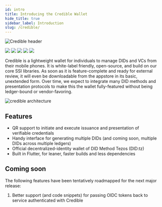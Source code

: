 ```yaml
---
id: intro
title: Introducing the Credible Wallet
hide_title: true
sidebar_label: Introduction
slug: /credible/
---
```


![Credible header](/assets/crediblehead.png)

[![](https://img.shields.io/badge/Flutter-1.22.6-blue)](https://flutter.dev/docs/get-started/install)
[![](https://img.shields.io/badge/ssi-v0.1-green)](https://www.github.com/spruceid/ssi)
[![](https://img.shields.io/badge/DIDKit-v0.1-green)](https://www.github.com/spruceid/didkit)
[![](https://img.shields.io/badge/License-Apache--2.0-green)](https://github.com/spruceid/credible/blob/main/LICENSE)
[![](https://img.shields.io/twitter/follow/sprucesystems?label=Follow&style=social)](https://twitter.com/sprucesystems)


Credible is a lightweight wallet for individuals to manage DIDs and VCs from
their mobile phones. It is white-label friendly, open-source, and build on our
core SSI libraries.  As soon as it is feature-complete and ready for external
review, it will even be downloadable from the appstore in its basic, unextended
form. Over time, we expect to integrate many DID methods and presentation
protocols to make this the wallet fully-featured without being ledger-bound or
vendor-favoring.

![credible architecture](/assets/credible-architecture.png)

## Features

* QR support to initiate and execute issuance and presentation of verifiable
  credentials
* Handy interface for generating multiple DIDs (and coming soon, multiple DIDs
  across multiple ledgers)
* Official decentralized-identity wallet of DID Method Tezos (DID:tz)
* Built in Flutter, for leaner, faster builds and less dependencies

## Coming soon

The following features have been tentatively roadmapped for the next major release:
1. Better support (and code snippets) for passing OIDC tokens back to service
   authenticated with Credible
